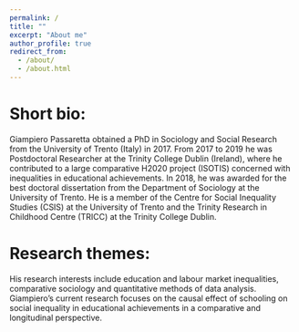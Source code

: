 ```yaml
---
permalink: /
title: ""
excerpt: "About me"
author_profile: true
redirect_from: 
  - /about/
  - /about.html
---
```



Short bio:
======

Giampiero Passaretta obtained a PhD in Sociology and Social Research from the University of Trento (Italy) in 2017. From 2017 to 2019 he was Postdoctoral Researcher at the Trinity College Dublin (Ireland), where he contributed to a large comparative H2020 project (ISOTIS) concerned with inequalities in educational achievements. In 2018, he was awarded for the best doctoral dissertation from the Department of Sociology at the University of Trento. He is a member of the Centre for Social Inequality Studies (CSIS) at the University of Trento and the Trinity Research in Childhood Centre (TRICC) at the Trinity College Dublin.

Research themes:
======

His research interests include education and labour market inequalities, comparative sociology and quantitative methods of data analysis. Giampiero’s current research focuses on the causal effect of schooling on social inequality in educational achievements in a comparative and longitudinal perspective. 

